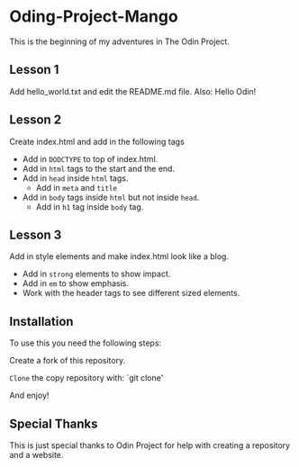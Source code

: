 # Oding-Project-Mango
 
This is the beginning of my adventures in The Odin Project.

## Lesson 1
Add hello_world.txt and edit the README.md file.
Also: Hello Odin!

## Lesson 2

Create index.html and add in the following tags
* Add in `DODCTYPE` to top of index.html.
* Add in `html` tags to the start and the end.
* Add in `head` inside `html` tags.
  * Add in `meta` and `title`
* Add in `body` tags inside `html` but not inside `head`.
  * Add in `h1` tag inside `body` tag.
## Lesson 3

Add in style elements and make index.html look like a blog.
* Add in `strong` elements to show impact.
* Add in `em` to show emphasis.
* Work with the header tags to see different sized elements.

## Installation

To use this you need the following steps:

Create a fork of this repository.

`Clone` the copy repository with:
`git clone'

And enjoy!

## Special Thanks
This is just special thanks to Odin Project for help
with creating a repository and a website.
